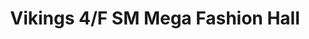 ---
addr: ' 4/F SM Mega Fashion Hall'
city: Mandaluyong
country: Philippines
description: 4/F SM Mega Fashion Hall (Julia Vargas cor EDSA) Mandaluyong City Lungsod
  ng Mandaluyong
id: 531dd571498e12b2e4481300
lat: 14.583598841705259
lng: 121.05598015076612
title: Vikings 4/F SM Mega Fashion Hall
venue: Vikings
---